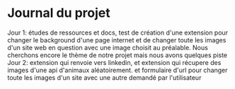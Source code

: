 # Journal du projet
Jour 1: études de ressources et docs, test de création d'une extension pour changer le background d'une page internet et de changer toute les images d'un site web en question avec une image choisit au préalable. Nous cherchons encore le thème de notre projet mais nous avons quelques piste
Jour 2: extension qui renvoie vers linkedin, et extension qui récupere des images d'une api d'animaux aléatoirement.
et formulaire d'url pour changer toute les images d'un site avec une autre demandé par l'utilisateur 
